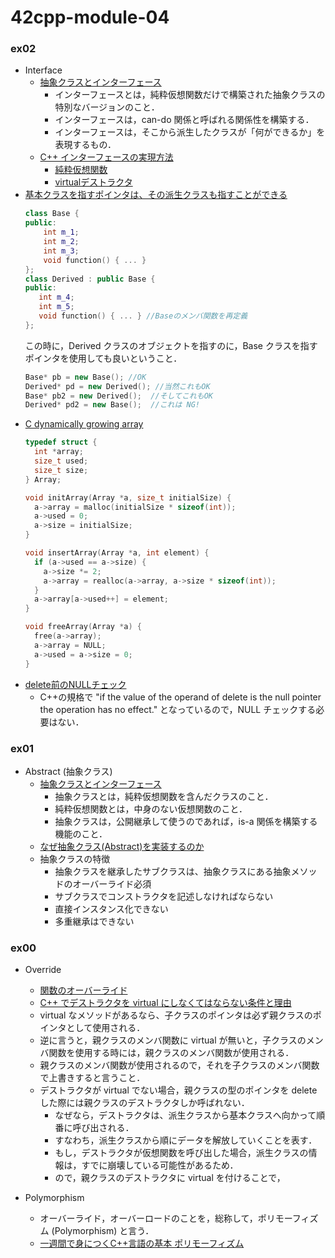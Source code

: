 # 42cpp-module-04

### ex02
- Interface
  - [抽象クラスとインターフェース](https://programming-place.net/ppp/contents/cpp/language/029.html)
    - インターフェースとは，純粋仮想関数だけで構築された抽象クラスの特別なバージョンのこと．
    - インターフェースは，can-do 関係と呼ばれる関係性を構築する．
    - インターフェースは，そこから派生したクラスが「何ができるか」を表現するもの．
  - [C++ インターフェースの実現方法](https://marycore.jp/prog/cpp/interface-class-and-duck-typing/)
    - [純粋仮想関数](https://marycore.jp/prog/cpp/abstract-class-with-pure-virtual-function/)
    - [virtualデストラクタ](https://marycore.jp/prog/cpp/virtual-destructor/)
- [基本クラスを指すポインタは、その派生クラスも指すことができる](http://www.ced.is.utsunomiya-u.ac.jp/lecture/2012/prog/p3/kadai3/virtualfunc2.php)
    ```c++
    class Base {
    public:
        int m_1;
        int m_2;
        int m_3;
        void function() { ... }
    };
    class Derived : public Base {
    public:
       int m_4;
       int m_5;
       void function() { ... } //Baseのメンバ関数を再定義
    };
    ```
    この時に，Derived クラスのオブジェクトを指すのに，Base クラスを指すポインタを使用しても良いということ．
    ```c++
    Base* pb = new Base(); //OK
    Derived* pd = new Derived(); //当然これもOK
    Base* pb2 = new Derived();  //そしてこれもOK
    Derived* pd2 = new Base();  //これは NG!
    ```
- [C dynamically growing array](https://stackoverflow.com/questions/3536153/c-dynamically-growing-array)
    ```c
    typedef struct {
      int *array;
      size_t used;
      size_t size;
    } Array;

    void initArray(Array *a, size_t initialSize) {
      a->array = malloc(initialSize * sizeof(int));
      a->used = 0;
      a->size = initialSize;
    }

    void insertArray(Array *a, int element) {
      if (a->used == a->size) {
        a->size *= 2;
        a->array = realloc(a->array, a->size * sizeof(int));
      }
      a->array[a->used++] = element;
    }

    void freeArray(Array *a) {
      free(a->array);
      a->array = NULL;
      a->used = a->size = 0;
    }
    ```
- [delete前のNULLチェック](http://ges.blog.shinobi.jp/c--%E5%9F%BA%E7%A4%8E/delete%E5%89%8D%E3%81%AEnull%E3%83%81%E3%82%A7%E3%83%83%E3%82%AF)
  - C++の規格で "if the value of the operand of delete is the null pointer the operation has no effect." となっているので，NULL チェックする必要はない．


### ex01
- Abstract (抽象クラス)
  - [抽象クラスとインターフェース](https://programming-place.net/ppp/contents/cpp/language/029.html)
    - 抽象クラスとは，純粋仮想関数を含んだクラスのこと．
    - 純粋仮想関数とは，中身のない仮想関数のこと．
    - 抽象クラスは，公開継承して使うのであれば，is-a 関係を構築する機能のこと．
  - [なぜ抽象クラス(Abstract)を実装するのか](https://qiita.com/aiko_han/items/e8ddce85188970fd77da)
  - 抽象クラスの特徴
    - 抽象クラスを継承したサブクラスは、抽象クラスにある抽象メソッドのオーバーライド必須
    - サブクラスでコンストラクタを記述しなければならない
    - 直接インスタンス化できない
    - 多重継承はできない


### ex00
- Override
  - [関数のオーバーライド](http://wisdom.sakura.ne.jp/programming/cpp/cpp31.html)
  - [C++ でデストラクタを virtual にしなくてはならない条件と理由](https://www.yunabe.jp/docs/cpp_virtual_destructor.html)
  - virtual なメソッドがあるなら、子クラスのポインタは必ず親クラスのポインタとして使用される．
  - 逆に言うと，親クラスのメンバ関数に virtual が無いと，子クラスのメンバ関数を使用する時には，親クラスのメンバ関数が使用される．
  - 親クラスのメンバ関数が使用されるので，それを子クラスのメンバ関数で上書きすると言うこと．
  - デストラクタが virtual でない場合，親クラスの型のポインタを delete した際には親クラスのデストラクタしか呼ばれない．
    - なぜなら，デストラクタは、派生クラスから基本クラスへ向かって順番に呼び出される．
    - すなわち，派生クラスから順にデータを解放していくことを表す．
    - もし，デストラクタが仮想関数を呼び出した場合，派生クラスの情報は，すでに崩壊している可能性があるため．
    - ので，親クラスのデストラクタに virtual を付けることで，

- Polymorphism
  - オーバーライド，オーバーロードのことを，総称して，ポリモーフィズム (Polymorphism) と言う．
  - [一週間で身につくC++言語の基本 ポリモーフィズム](https://cpp-lang.sevendays-study.com/day7.html)
